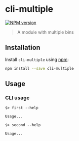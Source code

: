 # cli-multiple

[![NPM version][npm-image]][npm-url]

> A module with multiple bins

## Installation

Install `cli-multiple` using [npm](https://www.npmjs.com/):

```bash
npm install --save cli-multiple
```

## Usage

### CLI usage

```
$> first --help

Usage...
```

```
$> second --help

Usage...
```


[npm-url]: https://npmjs.org/package/cli-multiple
[npm-image]: https://badge.fury.io/js/cli-multiple.svg
